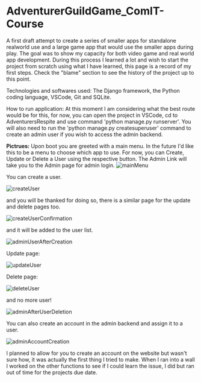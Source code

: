 # AdventurerGuildGame_ComIT-Course
A first draft attempt to create a series of smaller apps for standalone realworld use and a large game app that would use the smaller apps during play. The goal was to show my capacity for both video game and real world app development. During this process I learned a lot and wish to start the project from scratch using what I have learned, this page is a record of my first steps. Check the "blame" section to see the history of the project up to this point.

Technologies and softwares used: The Django framework, the Python coding language, VSCode, Git and SQLite.

How to run application: At this moment I am considering what the best route would be for this, for now, you can open the project in VSCode, cd to AdventurersRespite and use command 'python manage.py runserver'. You will also need to run the 'python manage.py createsuperuser' command to create an admin user if you wish to access the admin backend.

**Pictrues:**
Upon boot you are greeted with a main menu. In the future I'd like this to be a menu to choose which app to use.
For now, you can Create, Update or Delete a User using the respective button. 
The Admin Link will take you to the Admin page for admin login.
![mainMenu](https://github.com/user-attachments/assets/4f45e68d-0d4c-4b65-b4e7-0b0b2cc20da6)

You can create a user.

![createUser](https://github.com/user-attachments/assets/a3795023-43ae-485c-a9c6-d136c7a078e7)

and you will be thanked for doing so, there is a similar page for the update and delete pages too.

![createUserConfirmation](https://github.com/user-attachments/assets/2417106f-25ba-45cb-9c4c-595fd58ba123)

and it will be added to the user list.

![adminUserAfterCreation](https://github.com/user-attachments/assets/366c2d69-5502-4d96-a025-8f207e89b8cf)

Update page:

![updateUser](https://github.com/user-attachments/assets/51290b4c-c2bb-4082-8051-7ed030ab18ef)

Delete page:

![deleteUser](https://github.com/user-attachments/assets/0f8c9687-f175-45da-97a8-046c5246af21)

and no more user!

![adminAfterUserDeletion](https://github.com/user-attachments/assets/91cf170e-1917-4321-b62c-7bd75cb527d9)

You can also create an account in the admin backend and assign it to a user.

![adminAccountCreation](https://github.com/user-attachments/assets/b3df1455-6b40-4070-92e4-1480c964336c)

I planned to allow for you to create an account on the website but wasn't sure how, it was actually the first thing I tried to make.
When I ran into a wall I worked on the other functions to see if I could learn the issue, I did but ran out of time for the projects due date.

